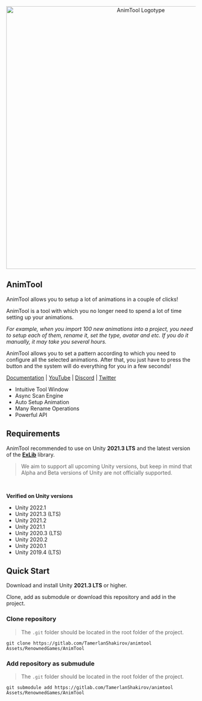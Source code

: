 <div align="center">
<a href="https://u3d.as/2TKr"><img src="/Core/Editor/EditorResources/Images/Logotype/AnimTool_1920x1080.png" alt="AnimTool Logotype" width="700" align="center"></a>
</div>


## AnimTool

AnimTool allows you to setup a lot of animations in a couple of clicks!

AnimTool is a tool with which you no longer need to spend a lot of time setting up your animations.

*For example, when you import 100 new animations into a project, you need to setup each of them, rename it, set the type, avatar and etc. If you do it manually, it may take you several hours.*

AnimTool allows you to set a pattern according to which you need to configure all the selected animations. After that, you just have to press the button and the system will do everything for you in a few seconds!

[Documentation](https://renownedgames.gitbook.io/animtool/) | [YouTube](https://youtube.com/@RenownedGamesMedia) | [Discord](https://discord.gg/RBwRGWReG2) | [Twitter](https://twitter.com/RenownedGames)

* Intuitive Tool Window
* Async Scan Engine
* Auto Setup Animation
* Many Rename Operations
* Powerful API



## Requirements

AnimTool recommended to use on Unity **2021.3 LTS** and the latest version of the **[ExLib](https://gitlab.com/TamerlanShakirov/exlib)** library.

> We aim to support all upcoming Unity versions, but keep in mind that Alpha and Beta versions of Unity are not officially supported.

<br>

**Verified on Unity versions**
* Unity 2022.1
* Unity 2021.3 (LTS)
* Unity 2021.2
* Unity 2021.1
* Unity 2020.3 (LTS)
* Unity 2020.2
* Unity 2020.1
* Unity 2019.4 (LTS)



## Quick Start

Download and install Unity **2021.3 LTS** or higher.

Clone, add as submodule or download this repository and add in the project.

### Clone repository

> The `.git` folder should be located in the root folder of the project.

`git clone https://gitlab.com/TamerlanShakirov/animtool Assets/RenownedGames/AnimTool`

### Add repository as submudule

> The `.git` folder should be located in the root folder of the project.

`git submodule add https://gitlab.com/TamerlanShakirov/animtool Assets/RenownedGames/AnimTool`


